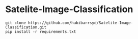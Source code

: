 # Satelite-Image-Classification


```
git clone https://github.com/habibarrsyd/Satelite-Image-Classification.git
pip install -r requirements.txt
```
